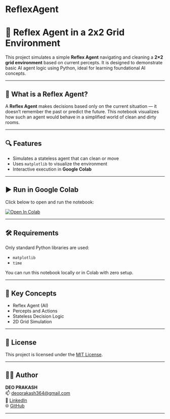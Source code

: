 # ReflexAgent

# 🤖 Reflex Agent in a 2x2 Grid Environment

This project simulates a simple **Reflex Agent** navigating and cleaning a **2×2 grid environment** based on current percepts. It is designed to demonstrate basic AI agent logic using Python, ideal for learning foundational AI concepts.

---

## 🧠 What is a Reflex Agent?

A **Reflex Agent** makes decisions based only on the current situation — it doesn’t remember the past or predict the future. This notebook visualizes how such an agent would behave in a simplified world of clean and dirty rooms.

---

## 🔍 Features

- Simulates a stateless agent that can clean or move
- Uses `matplotlib` to visualize the environment
- Interactive execution in **Google Colab**

---

## ▶️ Run in Google Colab

Click below to open and run the notebook:

[![Open In Colab](https://colab.research.google.com/assets/colab-badge.svg)](https://colab.research.google.com/github/deoprakash/ReflexAgent/blob/main/Reflex_Agent_2x2.ipynb)

---

## 🛠️ Requirements

Only standard Python libraries are used:

- `matplotlib`
- `time`

You can run this notebook locally or in Colab with zero setup.

---

## 📌 Key Concepts

- Reflex Agent (AI)
- Percepts and Actions
- Stateless Decision Logic
- 2D Grid Simulation

---

## 📄 License

This project is licensed under the [MIT License](LICENSE).

---

## 🙋‍♂️ Author

**DEO PRAKASH**  
📫 [deoprakash364@gmail.com](mailto:deoprakash364@gmail.com)  
🔗 [LinkedIn](https://linkedin.com/in/deo-prakash-152265225)  
🌐 [GitHub](https://github.com/deoprakash)

---

